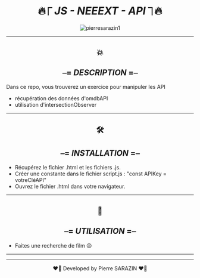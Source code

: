 <div align="center">

#  🔥⎾ _**JS - NEEEXT - API**_ ⏋🔥

</div>


<div align="center">
<img src ="https://media0.giphy.com/media/3o7qDPxorBbvpB1Pby/200.webp?cid=ecf05e47l7qivxeubrumixcsznj85j6palqgubg7zf9xjt77&rid=200.webp&ct=g" alt="pierresarazin1"  />
</div>

 ___

<div align="center">

## 💥
## ⎯= _**DESCRIPTION**_ =⎯

</div>
Dans ce repo, vous trouverez un exercice pour manipuler les API

- récupération des données d'omdbAPI
- utilisation d'intersectionObserver

 ___
<div align="center">

## 🛠
## ⎯= _**INSTALLATION**_ =⎯ 

</div>

- Récupérez le fichier .html et les fichiers .js.
- Créer une constante dans le fichier script.js : "const APIKey = votreCléAPI"
- Ouvrez le fichier .html dans votre navigateur.

 ___
<div align="center">

## 🚀
## ⎯= _**UTILISATION**_ =⎯ 

</div>
 
- Faites une recherche de film 😉
 ___
 ___

<p align="center">
❤️‍🔥 Developed by Pierre SARAZIN ❤️‍🔥
</p>
